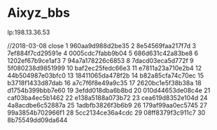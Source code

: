 # Aixyz_bbs

Ip:198.13.36.53

//2018-03-08 close
1	960aa9d988d2be35
2	8e54569faa217f7d
3	7ef884f7cd29591e
4	0005cdc7fabb9b04
5	686d631c42a83be8
6	1202ef67b9ce1af3
7	94a7a178226c6853
8	7dacd03eca5d772f
9	5f080238d9851999
10	baf2ec25fedc66e3
11	e7811a23a710e2b4
12	44b504987e03bfc0
13	18411065da478f2b
14	b82a85cfa74c70ec
15	b3718f1433d87dab
16	a7c7f6f8e49a9c35
17	2620bc1e5f38b38a
18	d1754b399bbb7e60
19	3efdd018dba6b8bd
20	010d44653de08c4e
21	caf03ba4ec5b1462
22	e138a5188a073b72
23	cea619d8352e104d
24	4a8acdbe6c52887a
25	1adbfb3826f3b6b9
26	179af99aa0ec5745
27	99a3854b702966f1
28	5cc2134ce36a4cdc
29	08ff8379f3c911c7
30	8b75549dd09da644
